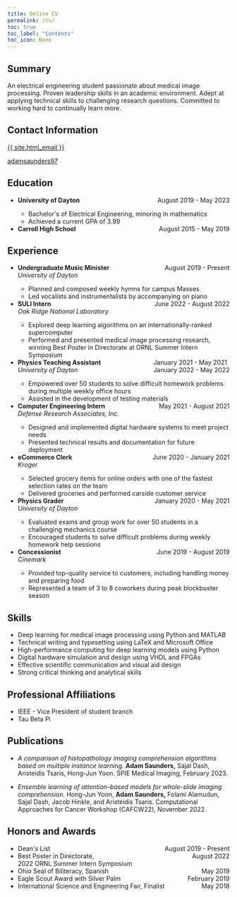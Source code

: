 ```yaml
---
title: Online CV
permalink: /cv/
toc: true
toc_label: "Contents"
toc_icon: None
---
```


## Summary
An electrical engineering student passionate about medical image processing. Proven leadership skills in an academic environment. Adept at applying technical skills to challenging research questions. Committed to working hard to continually learn more.

## Contact Information

<i class="{{ 'fa fa-envelope'| default: 'fas fa-link' }}" aria-hidden="true"></i> <a class="u-email" href="mailto:{{ site.email }}">{{ site.html_email }}</a>

<i class="{{ 'fab fa-fw fa-linkedin' }}" aria-hidden="true"></i> <a href="https://www.linkedin.com/in/{{ site.linkedin_username| cgi_escape | escape }}">adamsaunders97</a>

## Education

<ul>
<li><b>University of Dayton </b><div style="float: right"> August 2019 - May 2023</div></li>
    <ul>
    <li>Bachelor's of Electrical Engineering, minoring in mathematics</li>
    <li>Achieved a current GPA of 3.99</li>
    </ul>
<li><b>Carroll High School</b><div style="float: right"> August 2015 - May 2019</div></li>
</ul>

## Experience

<ul>
<li><b>Undergraduate Music Minister</b><div style="float: right">August 2019 - Present</div>
<br />
<i>University of Dayton</i></li>
    <ul>
    <li>Planned and composed weekly hymns for campus Masses</li>
    <li>Led vocalists and instrumentalists by accompanying on piano</li>
    </ul>
<li><b>SULI Intern</b><div style="float: right">June 2022 - August 2022</div>
<br />
<i>Oak Ridge National Laboratory</i></li>
    <ul>
    <li>Explored deep learning algorithms on an internationally-ranked supercomputer</li>
    <li>Performed and presented medical image processing research, winning Best Poster in Directorate at ORNL Summer Intern Symposium</li>
    </ul>
<li><b>Physics Teaching Assistant</b><div style="float: right"> January 2021 - May 2021<br />January 2022 - May 2022</div>
<br />
<i>University of Dayton</i></li>
    <ul>
    <li>Empowered over 50 students to solve difficult homework problems during multiple weekly office hours</li>
    <li>Assisted in the development of testing materials</li>
    </ul>
<li><b> Computer Engineering Intern</b><div style="float: right"> May 2021 - August 2021</div>
<br />
<i>Defense Research Associates, Inc.</i></li>
    <ul>
    <li>Designed and implemented digital hardware systems to meet project needs</li>
    <li>Presented technical results and documentation for future deployment</li>
    </ul>
<li><b>eCommerce Clerk</b><div style="float: right">June 2020 - January 2021</div>
<br />
<i>Kroger</i></li>
    <ul>
    <li>Selected grocery items for online orders with one of the fastest selection rates on the team</li>
    <li>Delivered groceries and performed carside customer service</li>
    </ul>
<li><b>Physics Grader</b><div style="float: right">January 2020 - May 2021</div>
<br />
<i>University of Dayton</i></li>
    <ul>
    <li>Evaluated exams and group work for over 50 students in a challenging mechanics course</li>
    <li>Encouraged students to solve difficult problems during weekly homework help sessions</li>
    </ul>
<li><b>Concessionist</b><div style="float: right">June 2019 - August 2019</div>
<br />
<i>Cinemark</i></li>
    <ul>
    <li>Provided top-quality service to customers, including handling money and preparing food</li>
    <li>Represented a team of 3 to 8 coworkers during peak blockbuster season</li>
    </ul>
</ul>

## Skills
* Deep learning for medical image processing using Python and MATLAB
* Technical writing and typesetting using LaTeX and Microsoft Office
* High-performance computing for deep learning models using Python
* Digital hardware simulation and design using VHDL and FPGAs
* Effective scientific communication and visual aid design
* Strong critical thinking and analytical skills

## Professional Affiliations
* IEEE - Vice President of student branch
* Tau Beta Pi

## Publications
* _A comparison of histopathology imaging comprehension algorithms based on multiple instance learning._ **Adam Saunders,** Sajal Dash, Aristeidis Tsaris, Hong-Jun Yoon. SPIE Medical Imaging, February 2023.

* _Ensemble learning of attention-based models for whole-slide imaging comprehension._ Hong-Jun Yoon, **Adam Saunders,** Folami Alamudun, Sajal Dash, Jacob Hinkle, and Aristeidis Tsaris. Computational Approaches for Cancer Workshop (CAFCW22), November 2022.

## Honors and Awards

<ul>
<li><div style="float:left"> Dean's List </div><div style="float: right"> August 2019 - Present</div></li>
<li><div style="float:left"> Best Poster in Directorate,<br/>2022 ORNL Summer Intern Symposium </div><div style="float: right"> August 2022</div></li>
<br />
<li><div style="float:left"> Ohio Seal of Biliteracy, Spanish </div><div style="float: right"> May 2019 </div></li>
<li><div style="float:left"> Eagle Scout Award with Silver Palm </div><div style="float: right"> February 2019</div></li>
<li><div style="float:left"> International Science and Engineering Fair, Finalist </div><div style="float: right">May 2018</div></li>
</ul>